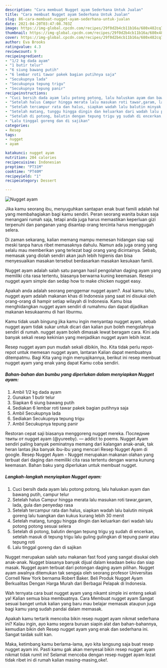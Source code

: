 ```yaml
---
description: "Cara membuat Nugget ayam Sederhana Untuk Jualan"
title: "Cara membuat Nugget ayam Sederhana Untuk Jualan"
slug: 86-cara-membuat-nugget-ayam-sederhana-untuk-jualan
date: 2021-04-20T03:47:08.703Z
image: https://img-global.cpcdn.com/recipes/29f0d2b4cb11b16a/680x482cq70/nugget-ayam-foto-resep-utama.jpg
thumbnail: https://img-global.cpcdn.com/recipes/29f0d2b4cb11b16a/680x482cq70/nugget-ayam-foto-resep-utama.jpg
cover: https://img-global.cpcdn.com/recipes/29f0d2b4cb11b16a/680x482cq70/nugget-ayam-foto-resep-utama.jpg
author: Eva Brooks
ratingvalue: 4.3
reviewcount: 9
recipeingredient:
- "1/2 kg dada ayam"
- "1 butir telur"
- "6 siung bawang putih"
- "6 lembar roti tawar pakek bagian putihnya saja"
- "Secukupnya lada"
- "Secukupnya tepung trigu"
- "Secukupnya tepung panir"
recipeinstructions:
- "Cuci bersih dada ayam lalu potong potong, lalu haluskan ayam dan bawang putih, campur telur"
- "Setelah halus Campur hingga merata lalu masukan roti tawar,garam, lada, gula dan penyedap rasa"
- "Setelah tercampur rata dan halus, siapkan wadah lalu balutin minyak goreng lalu tuangkan dan kukus kurang lebih 30 menit"
- "Setelah matang, tunggu hingga dingin dan keluarkan dari wadah lalu potong potong sesuai selera"
- "Setelah di potong, balutin dengan tepung trigu yg sudah di encerkan, setelah masuk di tepung trigu lalu guling gulingkan di tepung panir atau tepung roti"
- "Lalu tinggal goreng dan di sajikan"
categories:
- Resep
tags:
- nugget
- ayam

katakunci: nugget ayam 
nutrition: 204 calories
recipecuisine: Indonesian
preptime: "PT31M"
cooktime: "PT40M"
recipeyield: "1"
recipecategory: Dessert

---
```



![Nugget ayam](https://img-global.cpcdn.com/recipes/29f0d2b4cb11b16a/680x482cq70/nugget-ayam-foto-resep-utama.jpg)

Jika kamu seorang ibu, menyuguhkan santapan enak buat famili adalah hal yang membahagiakan bagi kamu sendiri. Peran seorang  wanita bukan saja menangani rumah saja, tetapi anda juga harus memastikan keperluan gizi terpenuhi dan panganan yang disantap orang tercinta harus menggugah selera.

Di zaman  sekarang, kalian memang mampu memesan hidangan siap saji meski tanpa harus ribet memasaknya dahulu. Namun ada juga orang yang selalu mau memberikan yang terlezat bagi orang yang dicintainya. Sebab, memasak yang diolah sendiri akan jauh lebih higienis dan bisa menyesuaikan masakan tersebut berdasarkan masakan kesukaan famili. 

Nugget ayam adalah salah satu pangan hasil pengolahan daging ayam yang memiliki cita rasa tertentu, biasanya berwarna kuning keemasan. Resepi nugget ayam simple dan sedap how to make chicken nugget easy.

Apakah anda adalah seorang penggemar nugget ayam?. Asal kamu tahu, nugget ayam adalah makanan khas di Indonesia yang saat ini disukai oleh orang-orang di hampir setiap wilayah di Indonesia. Kamu bisa menghidangkan nugget ayam sendiri di rumahmu dan dapat dijadikan makanan kesukaanmu di hari liburmu.

Kamu tidak usah bingung jika kamu ingin menyantap nugget ayam, sebab nugget ayam tidak sukar untuk dicari dan kalian pun boleh mengolahnya sendiri di rumah. nugget ayam boleh dimasak lewat beragam cara. Kini ada banyak sekali resep kekinian yang menjadikan nugget ayam lebih lezat.

Resep nugget ayam pun mudah sekali dibikin, lho. Kita tidak perlu repot-repot untuk memesan nugget ayam, lantaran Kalian dapat membuatnya ditempatmu. Bagi Kita yang ingin menyajikannya, berikut ini resep membuat nugget ayam yang enak yang dapat Kamu coba sendiri.

<!--inarticleads1-->

##### Bahan-bahan dan bumbu yang diperlukan dalam menyiapkan Nugget ayam:

1. Ambil 1/2 kg dada ayam
1. Gunakan 1 butir telur
1. Siapkan 6 siung bawang putih
1. Sediakan 6 lembar roti tawar pakek bagian putihnya saja
1. Ambil Secukupnya lada
1. Sediakan Secukupnya tepung trigu
1. Ambil Secukupnya tepung panir


Restoran cepat saji biasanya menggoreng nugget mereka. Последние твиты от nugget ayam (@yureeby). — addict to poems. Nugget Ayam sendiri paling banyak peminatnya memang dari kalangan anak-anak, tak heran lantas jika banyak ibu-ibu yang mencari Resep Nugget Ayam di google. Resep Nugget Ayam - Nugget merupakan makanan olahan yang terbuat dari daging dan memiliki cita rasa tertentu dengan warna kunung keemasan. Bahan baku yang diperlukan untuk membuat nugget. 

<!--inarticleads2-->

##### Langkah-langkah menyiapkan Nugget ayam:

1. Cuci bersih dada ayam lalu potong potong, lalu haluskan ayam dan bawang putih, campur telur
1. Setelah halus Campur hingga merata lalu masukan roti tawar,garam, lada, gula dan penyedap rasa
1. Setelah tercampur rata dan halus, siapkan wadah lalu balutin minyak goreng lalu tuangkan dan kukus kurang lebih 30 menit
1. Setelah matang, tunggu hingga dingin dan keluarkan dari wadah lalu potong potong sesuai selera
1. Setelah di potong, balutin dengan tepung trigu yg sudah di encerkan, setelah masuk di tepung trigu lalu guling gulingkan di tepung panir atau tepung roti
1. Lalu tinggal goreng dan di sajikan


Nugget merupakan salah satu makanan fast food yang sangat disukai oleh anak-anak. Nugget biasanya banyak dijual dalam keadaan beku dan siap masak. Nugget ayam terbuat dari potongan daging ayam pilihan. Nugget ayam awalnya ditemukan tak sengaja oleh seorang profesor Universitas Cornell New York bernama Robert Baker. Beli Produk Nugget Ayam Berkualitas Dengan Harga Murah dari Berbagai Pelapak di Indonesia. 

Wah ternyata cara buat nugget ayam yang nikamt simple ini enteng sekali ya! Kalian semua bisa membuatnya. Cara Membuat nugget ayam Sangat sesuai banget untuk kalian yang baru mau belajar memasak ataupun juga bagi kamu yang sudah pandai dalam memasak.

Apakah kamu tertarik mencoba bikin resep nugget ayam nikmat sederhana ini? Kalau ingin, ayo kamu segera buruan siapin alat dan bahan-bahannya, kemudian bikin deh Resep nugget ayam yang enak dan sederhana ini. Sangat taidak sulit kan. 

Maka, ketimbang kamu berlama-lama, ayo kita langsung saja buat resep nugget ayam ini. Pasti kamu gak akan menyesal bikin resep nugget ayam nikmat tidak rumit ini! Selamat mencoba dengan resep nugget ayam lezat tidak ribet ini di rumah kalian masing-masing,oke!.

